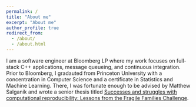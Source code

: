 ```yaml
---
permalink: /
title: "About me"
excerpt: "About me"
author_profile: true
redirect_from: 
  - /about/
  - /about.html
---
```


I am a software engineer at Bloomberg LP where my work focuses on full-stack C++ applications, message queueing, and continuous integration. Prior to Bloomberg, I gradauted from Princeton University with a concentration in Computer Science and a certificate in Statistics and Machine Learning. There, I was fortunate enough to be advised by Matthew Salganik and wrote a senior thesis titled [Successes and struggles with computational reproducibility: Lessons from the Fragile Families Challenge](https://osf.io/preprints/socarxiv/g3pdb/).
